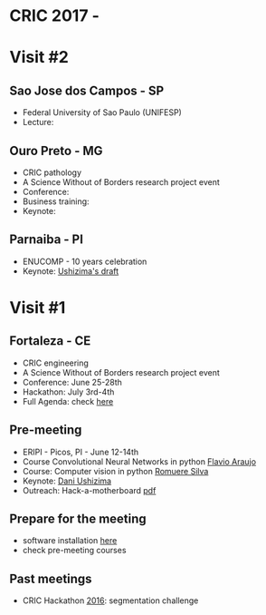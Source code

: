 # CRIC 2017 - 

# Visit #2
## Sao Jose dos Campos - SP
- Federal University of Sao Paulo (UNIFESP)
- Lecture: 

## Ouro Preto - MG
- CRIC pathology
- A Science Without of Borders research project event
- Conference:
- Business training:
- Keynote: 

## Parnaiba - PI
- ENUCOMP - 10 years celebration
- Keynote: [Ushizima's draft](https://drive.google.com/file/d/0BxuHO4P9XUR5WTBLRFA4Y0xEUkk/view)

# Visit #1
## Fortaleza - CE
- CRIC engineering
- A Science Without of Borders research project event
- Conference: June 25-28th
- Hackathon: July 3rd-4th
- Full Agenda: check [here](https://sites.google.com/view/cric)

## Pre-meeting
- ERIPI - Picos, PI - June 12-14th
- Course Convolutional Neural Networks in python [Flavio Araujo](https://github.com/flavio86/Tutoriais-CNN)
- Course: Computer vision in python [Romuere Silva](https://github.com/romuere/databases/tree/master/eripi)
- Keynote: [Dani Ushizima]()
- Outreach: Hack-a-motherboard [pdf](https://github.com/dani-lbnl/cric2017/blob/master/ERIPI/HackAMotherboard.pdf)

## Prepare for the meeting
- software installation [here](http://www.imagexd.org/2017/03/20/tutorial-materials.html)
- check pre-meeting courses

## Past meetings
- CRIC Hackathon [2016](https://github.com/dani-lbnl/cancerCervicalHack): segmentation challenge
